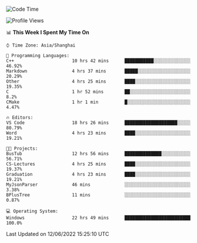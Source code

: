 <!--START_SECTION:waka-->
![Code Time](http://img.shields.io/badge/Code%20Time-122%20hrs%2049%20mins-blue)

![Profile Views](http://img.shields.io/badge/Profile%20Views-0-blue)

📊 **This Week I Spent My Time On** 

```text
⌚︎ Time Zone: Asia/Shanghai

💬 Programming Languages: 
C++                      10 hrs 42 mins      ███████████░░░░░░░░░░░░░░   46.92% 
Markdown                 4 hrs 37 mins       █████░░░░░░░░░░░░░░░░░░░░   20.29% 
Other                    4 hrs 25 mins       ████░░░░░░░░░░░░░░░░░░░░░   19.35% 
C                        1 hr 52 mins        ██░░░░░░░░░░░░░░░░░░░░░░░   8.2% 
CMake                    1 hr 1 min          █░░░░░░░░░░░░░░░░░░░░░░░░   4.47%

🔥 Editors: 
VS Code                  18 hrs 26 mins      ████████████████████░░░░░   80.79% 
Word                     4 hrs 23 mins       ████░░░░░░░░░░░░░░░░░░░░░   19.21%

🐱‍💻 Projects: 
BusTub                   12 hrs 56 mins      ██████████████░░░░░░░░░░░   56.71% 
CS-Lectures              4 hrs 25 mins       ████░░░░░░░░░░░░░░░░░░░░░   19.37% 
Graduation               4 hrs 23 mins       ████░░░░░░░░░░░░░░░░░░░░░   19.21% 
MyJsonParser             46 mins             ░░░░░░░░░░░░░░░░░░░░░░░░░   3.38% 
BPlusTree                11 mins             ░░░░░░░░░░░░░░░░░░░░░░░░░   0.87%

💻 Operating System: 
Windows                  22 hrs 49 mins      █████████████████████████   100.0%

```


 Last Updated on 12/06/2022 15:25:10 UTC
<!--END_SECTION:waka-->